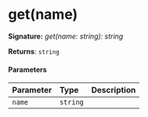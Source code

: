 # get(name)



**Signature:** _get(name: string): string_

**Returns**: `string`



#### Parameters


| Parameter	   | Type    | Description |
|:-------------|:---------------|:------------|
| `name`    | `string` |  |

